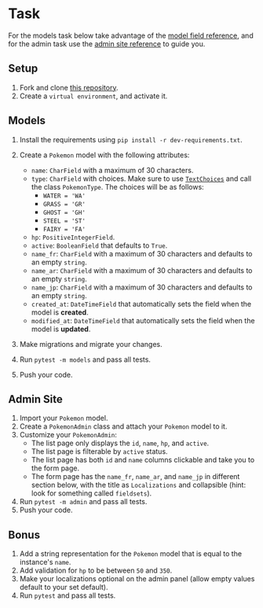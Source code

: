 # Task

For the models task below take advantage of the [model field reference](https://docs.djangoproject.com/en/4.0/ref/models/fields/), and for the admin task use the [admin site reference](https://docs.djangoproject.com/en/4.0/ref/contrib/admin/) to guide you.

## Setup

1. Fork and clone [this repository](https://github.com/JoinCODED/TASK-Django-M3-Admin).
2. Create a `virtual environment`, and activate it.

## Models

1. Install the requirements using `pip install -r dev-requirements.txt`.
2. Create a `Pokemon` model with the following attributes:

   - `name`: `CharField` with a maximum of 30 characters.
   - `type`: `CharField` with choices. Make sure to use [`TextChoices`](https://docs.djangoproject.com/en/4.0/ref/models/fields/#enumeration-types) and call the class `PokemonType`. The choices will be as follows:
     - `WATER = 'WA'`
     - `GRASS = 'GR'`
     - `GHOST = 'GH'`
     - `STEEL = 'ST'`
     - `FAIRY = 'FA'`
   - `hp`: `PositiveIntegerField`.
   - `active`: `BooleanField` that defaults to `True`.
   - `name_fr`: `CharField` with a maximum of 30 characters and defaults to an empty `string`.
   - `name_ar`: `CharField` with a maximum of 30 characters and defaults to an empty `string`.
   - `name_jp`: `CharField` with a maximum of 30 characters and defaults to an empty `string`.
   - `created_at`: `DateTimeField` that automatically sets the field when the model is **created**.
   - `modified_at`: `DateTimeField` that automatically sets the field when the model is **updated**.

3. Make migrations and migrate your changes.
4. Run `pytest -m models` and pass all tests.
5. Push your code.

## Admin Site

1. Import your `Pokemon` model.
2. Create a `PokemonAdmin` class and attach your `Pokemon` model to it.
3. Customize your `PokemonAdmin`:
   - The list page only displays the `id`, `name`, `hp`, and `active`.
   - The list page is filterable by `active` status.
   - The list page has both `id` and `name` columns clickable and take you to the form page.
   - The form page has the `name_fr`, `name_ar`, and `name_jp` in different section below, with the title as `Localizations` and collapsible (hint: look for something called `fieldsets`).
4. Run `pytest -m admin` and pass all tests.
5. Push your code.

## Bonus

1. Add a string representation for the `Pokemon` model that is equal to the instance's `name`.
2. Add validation for `hp` to be between `50` and `350`.
3. Make your localizations optional on the admin panel (allow empty values default to your set default).
4. Run `pytest` and pass all tests.

